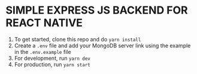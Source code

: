 # SIMPLE EXPRESS JS BACKEND FOR REACT NATIVE

1. To get started, clone this repo and do `yarn install`
2. Create a `.env` file and add your MongoDB server link using the example in the `.env.example` file
3. For development, run `yarn dev`
4. For production, run `yarn start`
